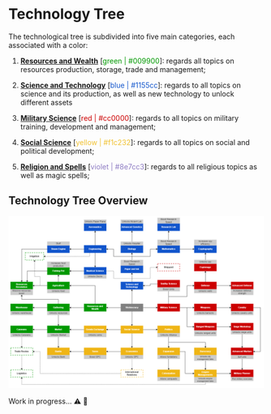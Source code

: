 # Technology Tree

The technological tree is subdivided into five main categories, each associated with a color:
1. <ins>**Resources and Wealth**</ins> 
[<span style="color:#009900">green | #009900</span>]: regards all topics on resources production, storage, trade and management;

2. <ins>**Science and Technology**</ins> [<span style="color:#1155cc">blue | #1155cc</span>]: regards to all topics on science and its production, as well as new technology to unlock different assets

3. <ins>**Military Science**</ins> [<span style="color:#cc0000">red | #cc0000</span>]: regards to all topics on military training, development and management;

4. <ins>**Social Science**</ins> [<span style="color:#f1c232">yellow | #f1c232</span>]: regards to all topics on social and political development;

5. <ins>**Religion and Spells**</ins> [<span style="color:#8e7cc3">violet | #8e7cc3</span>]: regards to all religious topics as well as magic spells;

## Technology Tree Overview

![TechTree](../assets/TechTree.v0.0-TechTree.png)

Work in progress... :warning: :construction_worker:
